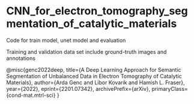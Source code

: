 # CNN_for_electron_tomography_segmentation_of_catalytic_materials

Code for train model, unet model and evaluation

Training and validation data set include ground-truth images and annotations 



@misc{genc2022deep,
      title={A Deep Learning Approach for Semantic Segmentation of Unbalanced Data in Electron Tomography of Catalytic Materials}, 
      author={Arda Genc and Libor Kovarik and Hamish L. Fraser},
      year={2022},
      eprint={2201.07342},
      archivePrefix={arXiv},
      primaryClass={cond-mat.mtrl-sci}
}
